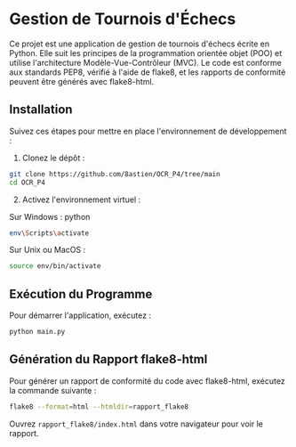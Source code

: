 # Gestion de Tournois d'Échecs

Ce projet est une application de gestion de tournois d'échecs écrite en Python. 
Elle suit les principes de la programmation orientée objet (POO) et utilise l'architecture Modèle-Vue-Contrôleur (MVC). 
Le code est conforme aux standards PEP8, vérifié à l'aide de flake8, et les rapports de conformité peuvent être générés avec flake8-html.


## Installation

Suivez ces étapes pour mettre en place l'environnement de développement :

1. Clonez le dépôt :

```sh
git clone https://github.com/8astien/OCR_P4/tree/main
cd OCR_P4
```


2. Activez l'environnement virtuel :

Sur Windows :
python

```sh
env\Scripts\activate
```

Sur Unix ou MacOS :

```sh
source env/bin/activate
```


## Exécution du Programme

Pour démarrer l'application, exécutez :

```sh
python main.py
```

## Génération du Rapport flake8-html

Pour générer un rapport de conformité du code avec flake8-html, exécutez la commande suivante :

```sh
flake8 --format=html --htmldir=rapport_flake8
```

Ouvrez `rapport_flake8/index.html` dans votre navigateur pour voir le rapport.

